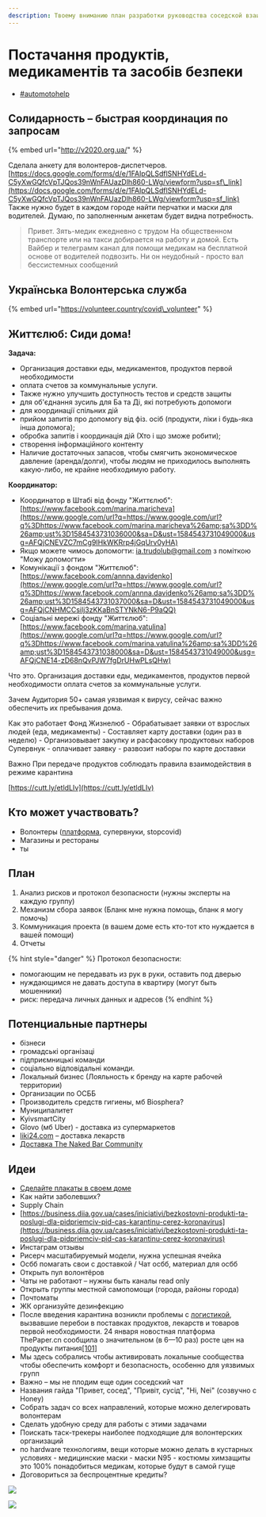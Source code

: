```yaml
---
description: Твоему вниманию план разработки руководства соседской взаимопомощи!
---
```


# Постачання продуктів, медикаментів та засобів безпеки

* [\#automotohelp](https://discord.gg/Ua4nnXZ)

## Солидарность – б**ыстрая координация по запросам**

{% embed url="http://v2020.org.ua/" %}

Сделала анкету для волонтеров-диспетчеров. [https://docs.google.com/forms/d/e/1FAIpQLSdflSNHYdELd-C5yXwGQfcVpTJQos39nWnFAUazDlh860-LWg/viewform?usp=sf\_link](https://docs.google.com/forms/d/e/1FAIpQLSdflSNHYdELd-C5yXwGQfcVpTJQos39nWnFAUazDlh860-LWg/viewform?usp=sf_link) Также нужно будет в каждом городе найти перчатки и маски для водителей. Думаю, по заполненным анкетам будет видна потребность.

> Привет. Зять-медик ежедневно с трудом На общественном транспорте или на такси добирается на работу и домой. Есть Вайбер и телеграмм канал для помощи медикам на бесплатной основе от водителей подвозить. Ни он неудобный - просто вал бессистемных сообщений

## Українська Волонтерська служба

{% embed url="https://volunteer.country/covid\_volunteer" %}

## Життєлюб: Сиди дома!

**Задача:**

* Организация доставки еды, медикаментов, продуктов первой необходимости
* оплата счетов за коммунальные услуги.
* Также нужно улучшить доступность тестов и средств защиты
* для об'єднання зусиль для Ба та Ді, які потребують допомоги
* для координації спільних дій
* прийом запитів про допомогу від фіз. осіб \(продукти, ліки і будь-яка інша допомога\);
* обробка запитів і координація дій \(Хто і що зможе робити\);
* створення інформаційного контенту
* Наличие достаточных запасов, чтобы смягчить экономическое давление \(аренда/долги\), чтобы людям не приходилось выполнять какую-либо, не крайне необходимую работу. 

**Координатор:**

* Координатор в Штабі від фонду "Життєлюб": [https://www.facebook.com/marina.maricheva](https://www.google.com/url?q=https://www.google.com/url?q%3Dhttps://www.facebook.com/marina.maricheva%26amp;sa%3DD%26amp;ust%3D1584543731036000&sa=D&ust=1584543731049000&usg=AFQjCNEVZC7mCg9IHkWKRrp4jGqUrv0yHA) 
* Якщо можете чимось допомогти: [ia.trudolub@gmail.com](mailto:ia.trudolub@gmail.com)  з поміткою "Можу допомогти»
* Комунікації з фондом "Життєлюб": [https://www.facebook.com/annna.davidenko](https://www.google.com/url?q=https://www.google.com/url?q%3Dhttps://www.facebook.com/annna.davidenko%26amp;sa%3DD%26amp;ust%3D1584543731037000&sa=D&ust=1584543731049000&usg=AFQjCNHMCCsilj3zKKaBnSTYNkN6-P9aQQ) 
* Соціальні мережі фонду "Життєлюб": [https://www.facebook.com/marina.vatulina](https://www.google.com/url?q=https://www.google.com/url?q%3Dhttps://www.facebook.com/marina.vatulina%26amp;sa%3DD%26amp;ust%3D1584543731038000&sa=D&ust=1584543731049000&usg=AFQjCNE14-zD68nQvPJW7fgDrUHwPLsQHw) 

Что это. Организация доставки еды, медикаментов, продуктов первой необходимости оплата счетов за коммунальные услуги.

Зачем Аудитория 50+ самая уязвимая к вирусу, сейчас важно обеспечить их пребывания дома.

Как это работает Фонд Жизнелюб - Обрабатывает заявки от взрослых людей \(еда, медикаменты\) - Составляет карту доставки \(один раз в неделю\) - Организовывает закупку и расфасовку продуктовых наборов Супервнук - оплачивает заявку - развозит наборы по карте доставки

Важно При передаче продуктов соблюдать правила взаимодействия в режиме карантина

[https://cutt.ly/etldLIv](https://cutt.ly/etldLIv)

## Кто может участвовать?

* Волонтеры \([платформа](https://www.volonter.org/), супервнуки, stopcovid\)
* Магазины и рестораны
* ты

## План

1. Анализ рисков и протокол безопасности \(нужны эксперты на каждую группу\)
2. Механизм сбора заявок \(Бланк мне нужна помощь, бланк я могу помочь\)
3. Коммуникация проекта \(в вашем доме есть кто-тот кто нуждается в вашей помощи\)
4. Отчеты

{% hint style="danger" %}
Протокол безопасности:

* помогающим не передавать из рук в руки, оставить под дверью
* нуждающимся не давать доступа в квартиру \(могут быть мошенники\)
* риск: передача личных данных и адресов
{% endhint %}

## Потенциальные партнеры 

* бізнеси
* громадські організаці
* підприємницькі команди
* соціально відповідальні команди.
* Локальный бизнес \(Лояльность к бренду на карте рабочей территории\)
* Организации по ОСББ
* Производитель средств гигиены, мб Biosphera?
* Муниципалитет
* KyivsmartCity
* Glovo \(мб Uber\) - доставка из супермаркетов
* [liki24.com](https://liki24.com/) – доставка лекарств
* [Доставка The Naked Bar Community](https://docs.google.com/forms/d/e/1FAIpQLSflgozJcJly6XOgP6D72yPGzqJR8eMXGn_VxZWdX6l4mZ9PpQ/viewform)

## Идеи

* [Сделайте плакаты в своем доме](https://www.facebook.com/permalink.php?story_fbid=2828056760610979&id=100002200475958)
* Как найти заболевших?
* Supply Chain
* [https://business.diia.gov.ua/cases/iniciativi/bezkostovni-produkti-ta-poslugi-dla-pidpriemciv-pid-cas-karantinu-cerez-koronavirus](https://business.diia.gov.ua/cases/iniciativi/bezkostovni-produkti-ta-poslugi-dla-pidpriemciv-pid-cas-karantinu-cerez-koronavirus)
* Инстаграм отзывы
* Рисерч масштабируемый модели, нужна успешная ячейка
* Осбб помагать свои с доставкой / Чат осбб, материал для осбб
* Открыть пул волонтёров
* Чаты не работают – нужны быть каналы read only
* Открыть группы местной самопомощи \(города, районы города\)
* Почтоматы
* ЖК организуйте дезинфекцию
* После введения карантина возникли проблемы с [логистикой](https://ru.wikipedia.org/wiki/%D0%9B%D0%BE%D0%B3%D0%B8%D1%81%D1%82%D0%B8%D0%BA%D0%B0), вызвавшие перебои в поставках продуктов, лекарств и товаров первой необходимости. 24 января новостная платформа ThePaper.cn сообщила о значительном \(в 6—10 раз\) росте цен на продукты питания[\[101\]](https://ru.wikipedia.org/wiki/%D0%9F%D0%B0%D0%BD%D0%B4%D0%B5%D0%BC%D0%B8%D1%8F_COVID-19#cite_note-112)
* Мы здесь собрались чтобы активировать локальные сообщества чтобы обеспечить комфорт и безопасность, особенно для уязвимых групп
* Важно – мы не плодим еще один соседский чат
* Названия гайда "Привет, сосед", "Привіт, сусід", "Hi, Nei" \(cозвучно с Honey\)
* Собрать задач со всех направлений, которые можно делегировать волонтерам
* Сделать удобную среду для работы с этими задачами
* Поискать таск-трекеры наиболее подходящие для волонтерских организаций
* по hardware технологиям, вещи которые можно делать в кустарных условиях - медицинские маски - маски N95 - костюмы химзащиты это 100% понадобиться медикам, которые будут в самой гуще
* Договориться за беспроцентные кредиты?

![](../../.gitbook/assets/photo_2020-03-18_12-52-06.jpg)

![](../../.gitbook/assets/photo_2020-03-18_12-52-06-2.jpg)




